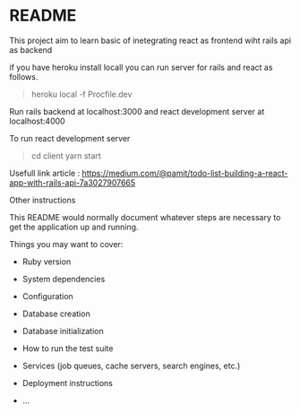 # README
This project aim to learn basic of inetegrating react as frontend wiht rails api as backend

if you have heroku install locall you can  run server for rails and react as follows.
  > heroku local -f Procfile.dev 

Run rails backend at localhost:3000 and react development server at localhost:4000

To run react development server
 > cd client
 > yarn start 

Usefull link 
article : https://medium.com/@pamit/todo-list-building-a-react-app-with-rails-api-7a3027907665

Other instructions 

This README would normally document whatever steps are necessary to get the
application up and running.

Things you may want to cover:

* Ruby version

* System dependencies

* Configuration

* Database creation

* Database initialization

* How to run the test suite

* Services (job queues, cache servers, search engines, etc.)

* Deployment instructions

* ...
